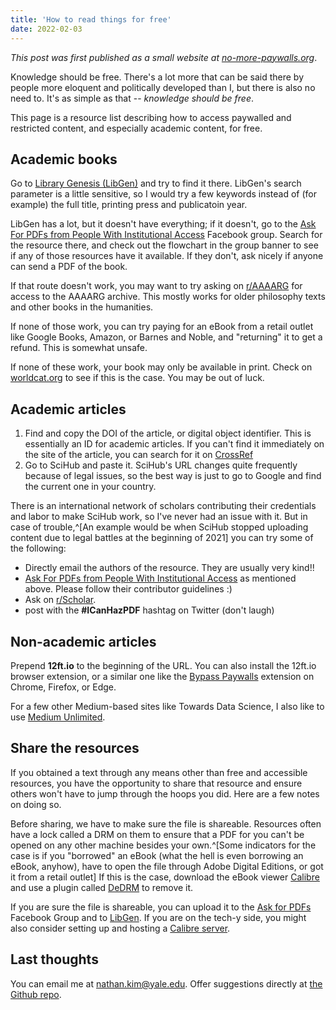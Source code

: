 ```yaml
---
title: 'How to read things for free'
date: 2022-02-03
---
```


_This post was first published as a small website at
[no-more-paywalls.org](https://no-more-paywalls.org)_.

Knowledge should be free. There's a lot more that can be
said there by people more eloquent and politically developed
than I, but there is also no need to. It's as simple as that
-- _knowledge should be free_.

This page is a resource list describing how to access
paywalled and restricted content, and especially academic
content, for free.

## Academic books

Go to [Library Genesis (LibGen)](https://libgen.is) and try
to find it there. LibGen's search parameter is a little
sensitive, so I would try a few keywords instead of (for
example) the full title, printing press and publicatoin
year.

LibGen has a lot, but it doesn't have everything; if it
doesn't, go to the
[Ask For PDFs from People With Institutional Access](https://www.facebook.com/groups/850609558335839/)
Facebook group. Search for the resource there, and check out
the flowchart in the group banner to see if any of those
resources have it available. If they don't, ask nicely if
anyone can send a PDF of the book.

If that route doesn't work, you may want to try asking on
[r/AAAARG](https://www.reddit.com/r/AAAARG/) for access to
the AAAARG archive. This mostly works for older philosophy
texts and other books in the humanities.

If none of those work, you can try paying for an eBook from
a retail outlet like Google Books, Amazon, or Barnes and
Noble, and "returning" it to get a refund. This is somewhat
unsafe.

If none of these work, your book may only be available in
print. Check on [worldcat.org](https://www.worldcat.org/) to
see if this is the case. You may be out of luck.

## Academic articles

1. Find and copy the DOI of the article, or digital object
   identifier. This is essentially an ID for academic
   articles. If you can't find it immediately on the site of
   the article, you can search for it on
   [CrossRef](https://www.crossref.org/guestquery/)
2. Go to SciHub and paste it. SciHub's URL changes quite
   frequently because of legal issues, so the best way is
   just to go to Google and find the current one in your
   country.

There is an international network of scholars contributing
their credentials and labor to make SciHub work, so I've
never had an issue with it. But in case of trouble,^[An
example would be when SciHub stopped uploading content due
to legal battles at the beginning of 2021] you can try some
of the following:

- Directly email the authors of the resource. They are
  usually very kind!!
- [Ask For PDFs from People With Institutional Access](https://www.facebook.com/groups/850609558335839/)
  as mentioned above. Please follow their contributor
  guidelines :)
- Ask on [r/Scholar](https://www.reddit.com/r/Scholar/).
- post with the **#ICanHazPDF** hashtag on Twitter (don't
  laugh)

## Non-academic articles

Prepend **12ft.io** to the beginning of the URL. You can
also install the 12ft.io browser extension, or a similar one
like the
[Bypass Paywalls](https://github.com/iamadamdev/bypass-paywalls-chrome)
extension on Chrome, Firefox, or Edge.

For a few other Medium-based sites like Towards Data
Science, I also like to use
[Medium Unlimited](https://github.com/manojVivek/medium-unlimited).

## Share the resources

If you obtained a text through any means other than free and
accessible resources, you have the opportunity to share that
resource and ensure others won't have to jump through the
hoops you did. Here are a few notes on doing so.

Before sharing, we have to make sure the file is shareable.
Resources often have a lock called a DRM on them to ensure
that a PDF for you can't be opened on any other machine
besides your own.^[Some indicators for the case is if you
"borrowed" an eBook (what the hell is even borrowing an
eBook, anyhow), have to open the file through Adobe Digital
Editions, or got it from a retail outlet] If this is the
case, download the eBook viewer
[Calibre](https://calibre-ebook.com/download) and use a
plugin called
[DeDRM](https://github.com/apprenticeharper/DeDRM_tools/wiki/Exactly-how-to-remove-DRM)
to remove it.

If you are sure the file is shareable, you can upload it to
the
[Ask for PDFs](https://www.facebook.com/groups/850609558335839/)
Facebook Group and to
[LibGen](https://wiki.mhut.org/content:how_to_upload). If
you are on the tech-y side, you might also consider setting
up and hosting a
[Calibre server](https://manual.calibre-ebook.com/server.html).

## Last thoughts

You can email me at nathan.kim@yale.edu. Offer suggestions
directly at
[the Github repo](https://github.com/18kimn/no-more-paywalls).
